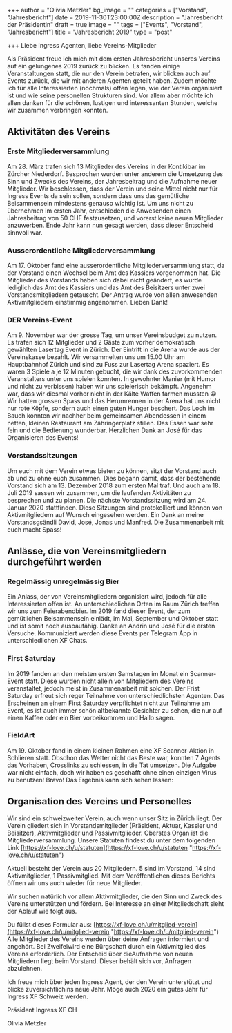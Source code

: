 +++
author = "Olivia Metzler"
bg_image = ""
categories = ["Vorstand", "Jahresbericht"]
date = 2019-11-30T23:00:00Z
description = "Jahresbericht der Präsidentin"
draft = true
image = ""
tags = ["Events", "Vorstand", "Jahresbericht"]
title = "Jahresbericht 2019"
type = "post"

+++
Liebe Ingress Agenten, liebe Vereins-Mitglieder

Als Präsident freue ich mich mit dem ersten Jahresbericht unseres Vereins auf ein gelungenes 2019 zurück zu blicken. Es fanden einige Veranstaltungen statt, die nur den Verein betrafen, wir blicken auch auf Events zurück, die wir mit anderen Agenten geteilt haben. Zudem möchte ich für alle Interessierten (nochmals) offen legen, wie der Verein organisiert ist und wie seine personellen Strukturen sind. Vor allem aber möchte ich allen danken für die schönen, lustigen und interessanten Stunden, welche wir zusammen verbringen konnten.

## Aktivitäten des Vereins

### Erste Mitgliederversammlung

Am 28. März trafen sich 13 Mitglieder des Vereins in der Kontikibar im Zürcher Niederdorf. Besprochen wurden unter anderem die Umsetzung des Sinn und Zwecks des Vereins, der Jahresbeitrag und die Aufnahme neuer Mitglieder. Wir beschlossen, dass der Verein und seine Mittel nicht nur für Ingress Events da sein sollen, sondern dass uns das gemütliche Beisammensein mindestens genauso wichtig ist. Um uns nicht zu übernehmen im ersten Jahr, entschieden die Anwesenden einen Jahresbeitrag von 50 CHF festzusetzen, und vorerst keine neuen Mitglieder anzuwerben. Ende Jahr kann nun gesagt werden, dass dieser Entscheid sinnvoll war.

### Ausserordentliche Mitgliederversammlung

Am 17. Oktober fand eine ausserordentliche Mitgliederversammlung statt, da der Vorstand einen Wechsel beim Amt des Kassiers vorgenommen hat. Die Mitglieder des Vorstands haben sich dabei nicht geändert, es wurde lediglich das Amt des Kassiers und das Amt des Beisitzers unter zwei Vorstandsmitgliedern getauscht. Der Antrag wurde von allen anwesenden Aktivmitgliedern einstimmig angenommen. Lieben Dank!

### DER Vereins-Event

Am 9. November war der grosse Tag, um unser Vereinsbudget zu nutzen. Es trafen sich 12 Mitglieder und 2 Gäste zum vorher demokratisch gewählten Lasertag Event in Zürich. Der Eintritt in die Arena wurde aus der Vereinskasse bezahlt. Wir versammelten uns um 15.00 Uhr am Hauptbahnhof Zürich und sind zu Fuss zur Lasertag Arena spaziert. Es waren 3 Spiele a je 12 Minuten gebucht, die wir dank des zuvorkommenden Veranstalters unter uns spielen konnten. In gewohnter Manier (mit Humor und nicht zu verbissen) haben wir uns spielerisch bekämpft. Angenehm war, dass wir diesmal vorher nicht in der Kälte Waffen farmen mussten 😀 Wir hatten grossen Spass und das Herumrennen in der Arena hat uns nicht nur rote Köpfe, sondern auch einen guten Hunger beschert. Das Loch im Bauch konnten wir nachher beim gemeinsamen Abendessen in einem netten, kleinen Restaurant am Zähringerplatz stillen. Das Essen war sehr fein und die Bedienung wunderbar. Herzlichen Dank an José für das Organisieren des Events!

### Vorstandssitzungen

Um euch mit dem Verein etwas bieten zu können, sitzt der Vorstand auch ab und zu ohne euch zusammen. Dies begann damit, dass der bestehende Vorstand sich am 13. Dezember 2018 zum ersten Mal traf. Und auch am 18. Juli 2019 sassen wir zusammen, um die laufenden Aktivitäten zu besprechen und zu planen. Die nächste Vorstandssitzung wird am 24. Januar 2020 stattfinden. Diese Sitzungen sind protokolliert und können von Aktivmitgliedern auf Wunsch eingesehen werden. Ein Dank an meine Vorstandsgsändli David, José, Jonas und Manfred. Die Zusammenarbeit mit euch macht Spass!

## Anlässe, die von Vereinsmitgliedern durchgeführt werden

### Regelmässig unregelmässig Bier

Ein Anlass, der von Vereinsmitgliedern organisiert wird, jedoch für alle Interessierten offen ist. An unterschiedlichen Orten im Raum Zürich treffen wir uns zum Feierabendbier. Im 2019 fand dieser Event, der zum gemütlichen Beisammensein einlädt, im Mai, September und Oktober statt und ist somit noch ausbaufähig. Danke an Andrin und José für die ersten Versuche. Kommuniziert werden diese Events per Telegram App in unterschiedlichen XF Chats.

### First Saturday

Im 2019 fanden an den meisten ersten Samstagen im Monat ein Scanner-Event statt. Diese wurden nicht allein von Mitgliedern des Vereins veranstaltet, jedoch meist in Zusammenarbeit mit solchen. Der Frist Saturday erfreut sich reger Teilnahme von unterschiedlichsten Agenten. Das Erscheinen an einem First Saturday verpflichtet nicht zur Teilnahme am Event, es ist auch immer schön altbekannte Gesichter zu sehen, die nur auf einen Kaffee oder ein Bier vorbeikommen und Hallo sagen.

### FieldArt

Am 19. Oktober fand in einem kleinen Rahmen eine XF Scanner-Aktion in Schlieren statt. Obschon das Wetter nicht das Beste war, konnten 7 Agents das Vorhaben, Crosslinks zu schiessen, in die Tat umsetzen. Die Aufgabe war nicht einfach, doch wir haben es geschafft ohne einen einzigen Virus zu benutzen! Bravo! Das Ergebnis kann sich sehen lassen:

## Organisation des Vereins und Personelles

Wir sind ein schweizweiter Verein, auch wenn unser Sitz in Zürich liegt. Der Verein gliedert sich in Vorstandsmitglieder (Präsident, Aktuar, Kassier und Beisitzer), Aktivmitglieder und Passivmitglieder. Oberstes Organ ist die Mitgliederversammlung. Unsere Statuten findest du unter dem folgenden Link [https://xf-love.ch/u/statuten](https://xf-love.ch/u/statuten "https://xf-love.ch/u/statuten")

Aktuell besteht der Verein aus 20 Mitgliedern. 5 sind im Vorstand, 14 sind Aktivmitglieder, 1 Passivmitglied. Mit dem Veröffentlichen dieses Berichts öffnen wir uns auch wieder für neue Mitglieder.

Wir suchen natürlich vor allem Aktivmitglieder, die den Sinn und Zweck des Vereins unterstützen und fördern. Bei Interesse an einer Mitgliedschaft sieht der Ablauf wie folgt aus.

Du füllst dieses Formular aus: [https://xf-love.ch/u/mitglied-verein](https://xf-love.ch/u/mitglied-verein "https://xf-love.ch/u/mitglied-verein") Alle Mitglieder des Vereins werden über deine Anfragen informiert und angehört. Bei Zweifelwird eine Bürgschaft durch ein Aktivmitglied des Vereins erforderlich. Der Entscheid über dieAufnahme von neuen Mitgliedern liegt beim Vorstand. Dieser behält sich vor, Anfragen abzulehnen.

Ich freue mich über jeden Ingress Agent, der den Verein unterstützt und blicke zuversichtlichins neue Jahr. Möge auch 2020 ein gutes Jahr für Ingress XF Schweiz werden.

Präsident Ingress XF CH

Olivia Metzler
